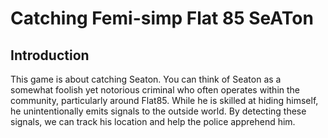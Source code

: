 # Catching Femi-simp Flat 85 SeATon 
## Introduction
This game is about catching Seaton. You can think of Seaton as a somewhat foolish yet notorious criminal who often operates within the community, particularly around Flat85. While he is skilled at hiding himself, he unintentionally emits signals to the outside world. By detecting these signals, we can track his location and help the police apprehend him.
